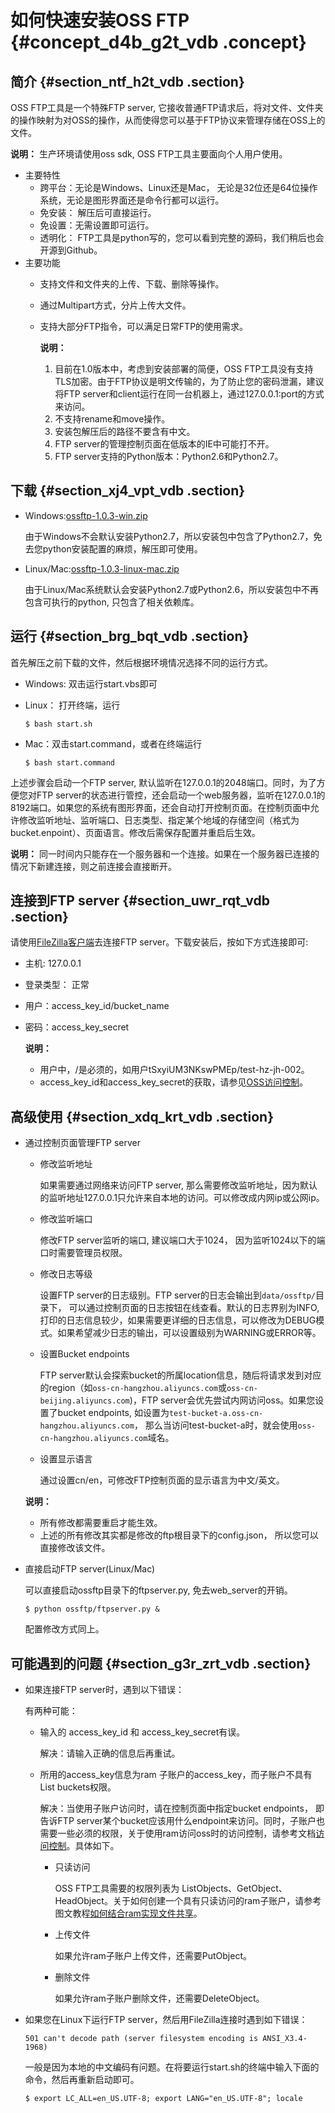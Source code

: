 # 如何快速安装OSS FTP {#concept_d4b_g2t_vdb .concept}

## 简介 {#section_ntf_h2t_vdb .section}

OSS FTP工具是一个特殊FTP server, 它接收普通FTP请求后，将对文件、文件夹的操作映射为对OSS的操作，从而使得您可以基于FTP协议来管理存储在OSS上的文件。

**说明：** 生产环境请使用oss sdk, OSS FTP工具主要面向个人用户使用。

-   主要特性
    -   跨平台：无论是Windows、Linux还是Mac， 无论是32位还是64位操作系统，无论是图形界面还是命令行都可以运行。
    -   免安装： 解压后可直接运行。
    -   免设置：无需设置即可运行。
    -   透明化： FTP工具是python写的，您可以看到完整的源码，我们稍后也会开源到Github。
-   主要功能
    -   支持文件和文件夹的上传、下载、删除等操作。
    -   通过Multipart方式，分片上传大文件。
    -   支持大部分FTP指令，可以满足日常FTP的使用需求。

        **说明：** 

        1.  目前在1.0版本中，考虑到安装部署的简便，OSS FTP工具没有支持TLS加密。由于FTP协议是明文传输的，为了防止您的密码泄漏，建议将FTP server和client运行在同一台机器上，通过127.0.0.1:port的方式来访问。
        2.  不支持rename和move操作。
        3.  安装包解压后的路径不要含有中文。
        4.  FTP server的管理控制页面在低版本的IE中可能打不开。
        5.  FTP server支持的Python版本：Python2.6和Python2.7。

## 下载 {#section_xj4_vpt_vdb .section}

-   Windows:[ossftp-1.0.3-win.zip](http://docs-aliyun.cn-hangzhou.oss.aliyun-inc.com/assets/attach/32190/cn_zh/1523339970008/ossftp-1.0.3-win.zip?spm=a2c4g.11186623.2.4.bqHidZ&file=ossftp-1.0.3-win.zip)

    由于Windows不会默认安装Python2.7，所以安装包中包含了Python2.7，免去您python安装配置的麻烦，解压即可使用。

-   Linux/Mac:[ossftp-1.0.3-linux-mac.zip](http://docs-aliyun.cn-hangzhou.oss.aliyun-inc.com/assets/attach/32190/cn_zh/1523340041580/ossftp-1.0.3-linux-mac.zip?spm=a2c4g.11186623.2.5.bqHidZ&file=ossftp-1.0.3-linux-mac.zip)

    由于Linux/Mac系统默认会安装Python2.7或Python2.6，所以安装包中不再包含可执行的python, 只包含了相关依赖库。


## 运行 {#section_brg_bqt_vdb .section}

首先解压之前下载的文件，然后根据环境情况选择不同的运行方式。

-   Windows: 双击运行start.vbs即可
-   Linux： 打开终端，运行

    ```
    $ bash start.sh
    ```

-   Mac：双击start.command，或者在终端运行

    ```
    $ bash start.command
    ```


上述步骤会启动一个FTP server, 默认监听在127.0.0.1的2048端口。同时，为了方便您对FTP server的状态进行管控，还会启动一个web服务器，监听在127.0.0.1的8192端口。如果您的系统有图形界面，还会自动打开控制页面。在控制页面中允许修改监听地址、监听端口、日志类型、指定某个地域的存储空间（格式为bucket.enpoint）、页面语言。修改后需保存配置并重启后生效。

**说明：** 同一时间内只能存在一个服务器和一个连接。如果在一个服务器已连接的情况下新建连接，则之前连接会直接断开。

## 连接到FTP server {#section_uwr_rqt_vdb .section}

请使用[FileZilla客户端](https://filezilla-project.org/?spm=a2c4g.11186623.2.6.bqHidZ)去连接FTP server。下载安装后，按如下方式连接即可:

-   主机: 127.0.0.1
-   登录类型： 正常
-   用户：access\_key\_id/bucket\_name
-   密码：access\_key\_secret

    **说明：** 

    -   用户中，/是必须的，如用户tSxyiUM3NKswPMEp/test-hz-jh-002。
    -   access\_key\_id和access\_key\_secret的获取，请参见[OSS访问控制](../../../../intl.zh-CN/开发指南/访问与控制/访问控制.md#)。

## 高级使用 {#section_xdq_krt_vdb .section}

-   通过控制页面管理FTP server

    -   修改监听地址

        如果需要通过网络来访问FTP server, 那么需要修改监听地址，因为默认的监听地址127.0.0.1只允许来自本地的访问。可以修改成内网ip或公网ip。

    -   修改监听端口

        修改FTP server监听的端口, 建议端口大于1024， 因为监听1024以下的端口时需要管理员权限。

    -   修改日志等级

        设置FTP server的日志级别。FTP server的日志会输出到`data/ossftp/`目录下， 可以通过控制页面的日志按钮在线查看。默认的日志界别为INFO, 打印的日志信息较少，如果需要更详细的日志信息，可以修改为DEBUG模式。如果希望减少日志的输出，可以设置级别为WARNING或ERROR等。

    -   设置Bucket endpoints

        FTP server默认会探索bucket的所属location信息，随后将请求发到对应的region（如`oss-cn-hangzhou.aliyuncs.com`或`oss-cn-beijing.aliyuncs.com`\)，FTP server会优先尝试内网访问oss。如果您设置了bucket endpoints, 如设置为`test-bucket-a.oss-cn-hangzhou.aliyuncs.com`， 那么当访问test-bucket-a时，就会使用`oss-cn-hangzhou.aliyuncs.com`域名。

    -   设置显示语言

        通过设置cn/en，可修改FTP控制页面的显示语言为中文/英文。

    **说明：** 

    -   所有修改都需要重启才能生效。
    -   上述的所有修改其实都是修改的ftp根目录下的config.json， 所以您可以直接修改该文件。
-   直接启动FTP server\(Linux/Mac\)

    可以直接启动ossftp目录下的ftpserver.py, 免去web\_server的开销。

    ```
    $ python ossftp/ftpserver.py &
    ```

    配置修改方式同上。


## 可能遇到的问题 {#section_g3r_zrt_vdb .section}

-   如果连接FTP server时，遇到以下错误：

    有两种可能：

    -   输入的 access\_key\_id 和 access\_key\_secret有误。

        解决：请输入正确的信息后再重试。

    -   所用的access\_key信息为ram 子账户的access\_key，而子账户不具有List buckets权限。

        解决：当使用子账户访问时，请在控制页面中指定bucket endpoints， 即告诉FTP server某个bucket应该用什么endpoint来访问。同时，子账户也需要一些必须的权限，关于使用ram访问oss时的访问控制，请参考文档[访问控制](../../../../intl.zh-CN/开发指南/访问与控制/访问控制.md#)。具体如下。

        -   只读访问

            OSS FTP工具需要的权限列表为 ListObjects、GetObject、HeadObject。关于如何创建一个具有只读访问的ram子账户，请参考图文教程[如何结合ram实现文件共享](intl.zh-CN/常用工具/ossftp/如何结合RAM实现文件共享.md#)。

        -   上传文件

            如果允许ram子账户上传文件，还需要PutObject。

        -   删除文件

            如果允许ram子账户删除文件，还需要DeleteObject。

-   如果您在Linux下运行FTP server，然后用FileZilla连接时遇到如下错误：

    ```
    501 can't decode path (server filesystem encoding is ANSI_X3.4-1968)
    ```

    一般是因为本地的中文编码有问题。在将要运行start.sh的终端中输入下面的命令，然后再重新启动即可。

    ```
    $ export LC_ALL=en_US.UTF-8; export LANG="en_US.UTF-8"; locale
    ```


